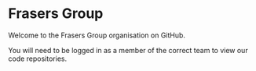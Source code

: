 # Frasers Group

Welcome to the Frasers Group organisation on GitHub.

You will need to be logged in as a member of the correct team to view our code repositories.
